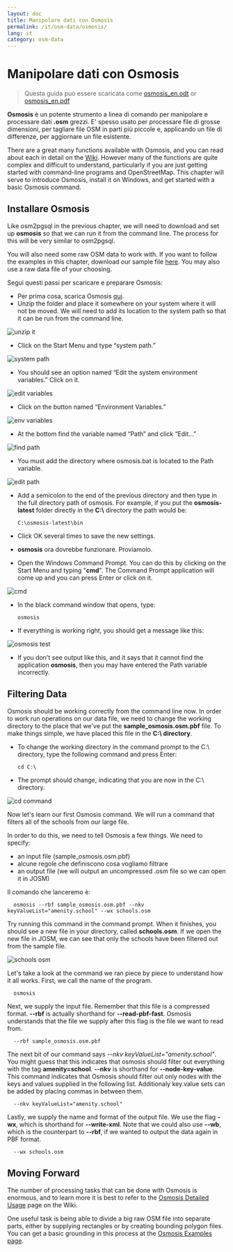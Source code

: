 ```yaml
---
layout: doc
title: Manipolare dati con Osmosis
permalink: /it/osm-data/osmosis/
lang: it
category: osm-data
---
```


Manipolare dati con Osmosis
===============================

> Questa guida può essere scaricata come [osmosis_en.odt](/files/osmosis_en.odt) or [osmosis_en.pdf](/files/osmosis_en.pdf)  

**Osmosis** è un potente strumento a linea di comando per manipolare e processare dati **.osm** grezzi. E' spesso usato per processare file di grosse dimensioni, per tagliare file OSM in parti più piccole e, applicando un file di differenze, per aggiornare un file esistente.   

There are a great many functions available with Osmosis, and you can read about each in detail on the [Wiki](http://wiki.openstreetmap.org/wiki/Osmosis/Detailed_Usage_0.41). However many of the functions are quite complex and difficult to understand, particularly if you are just getting started with command-line programs and OpenStreetMap. This chapter will serve to introduce Osmosis, install it on Windows, and get started with a basic Osmosis command.  

Installare Osmosis
----------------

Like osm2pgsql in the previous chapter, we will need to download and set up **osmosis** so that we can run it from the command line. The process for this will be very similar to osm2pgsql.  

You will also need some raw OSM data to work with. If you want to follow the examples in this chapter, download our sample file [here](/files/sample_osmosis.osm.pbf). You may also use a raw data file of your choosing.  

Segui questi passi per scaricare e preparare Osmosis:  

- Per prima cosa, scarica Osmosis [qui](http://bretth.dev.openstreetmap.org/osmosis-build/osmosis-latest.zip).  
- Unzip the folder and place it somewhere on your system where it will not be moved. We will need to add its location to the system path so that it can be run from the command line.  

![unzip it][]

- Click on the Start Menu and type “system path.”  

![system path][]

- You should see an option named “Edit the system environment variables.”  Click on it.  

![edit variables][]

- Click on the button named “Environment Variables.”  

![env variables][]

- At the bottom find the variable named “Path” and click “Edit...”  

![find path][]

- You must add the directory where osmosis.bat is located to the Path variable.  

![edit path][]

- Add a semicolon to the end of the previous directory and then type in the full directory path of osmosis.  For example, if you put the **osmosis-latest** folder 	directly in the **C:\\** directory the path would be:  
	
      C:\osmosis-latest\bin

- Click OK several times to save the new settings.  
- **osmosis** ora dovrebbe funzionare. Proviamolo.  
- Open the Windows Command Prompt. You can do this by clicking on the Start Menu and typing "**cmd**". The Command Prompt application will come up and you can press Enter or click on it.  

![cmd][]

- In the black command window that opens, type:  

      osmosis

- If everything is working right, you should get a message like this:  

![osmosis test][]

- If you don't see output like this, and it says that it cannot find the application **osmosis**, then you may have entered the Path variable incorrectly.  

Filtering Data
---------------

Osmosis should be working correctly from the command line now. In order to work run operations on our data file, we need to change the working directory to the place that we've put the **sample_osmosis.osm.pbf** file. To make things simple, we have placed this file in the **C:\ directory**.  

- To change the working directory in the command prompt to the C:\ directory, type the following command and press Enter:  

      cd C:\
    
- The prompt should change, indicating that you are now in the C:\ directory.  

![cd command][]

Now let's learn our first Osmosis command. We will run a command that filters all of the schools from our large file.  

In order to do this, we need to tell Osmosis a few things. We need to specify:  

- an input file (sample_osmosis.osm.pbf)  
- alcune regole che definiscono cosa vogliamo filtrare  
- an output file (we will output an uncompressed .osm file so we can open it in JOSM)  

Il comando che lanceremo è:  

      osmosis --rbf sample_osmosis.osm.pbf --nkv keyValueList="amenity.school" --wx schools.osm

Try running this command in the command prompt. When it finishes, you should see a new file in your directory, called **schools.osm**. If we open the new file in JOSM, we can see that only the schools have been filtered out from the sample file.  

![schools osm][]

Let's take a look at the command we ran piece by piece to understand how it all works. First, we call the name of the program.

      osmosis

Next, we supply the input file. Remember that this file is a compressed format.  **--rbf** is actually shorthand for **--read-pbf-fast**. Osmosis understands that the file we supply after this flag is the file we want to read from.  

      --rbf sample_osmosis.osm.pbf

The next bit of our command says *--nkv keyValueList="amenity.school"*. You might guess that this indicates that osmosis should filter out everything with the tag **amenity=school**. **--nkv** is shorthand for **--node-key-value**. This command indicates that Osmosis should filter out only nodes with the keys and values supplied in the following list. Additionaly key.value sets can be added by placing commas in between them.  

      --nkv keyValueList="amenity.school"

Lastly, we supply the name and format of the output file. We use the flag **-wx**, which is shorthand for **--write-xml**. Note that we could also use **--wb**, which is the counterpart to **--rbf**, if we wanted to output the data again in PBF format.  

      --wx schools.osm

Moving Forward
---------------

The number of processing tasks that can be done with Osmosis is enormous, and to learn more it is best to refer to the [Osmosis Detailed Usage](http://wiki.openstreetmap.org/wiki/Osmosis/Detailed_Usage_0.43) page on the Wiki.  

One useful task is being able to divide a big raw OSM file into separate parts, either by supplying rectangles or by creating bounding polygon files. You can get a basic grounding in this process at the [Osmosis Examples page](http://wiki.openstreetmap.org/wiki/Osmosis/Examples).  

[unzip it]: /images/osm-data/unzip-it.png
[system path]: /images/osm-data/system-path.png
[edit variables]: /images/osm-data/edit-environment-variables.png
[env variables]: /images/osm-data/environment-variables.png
[find path]: /images/osm-data/find-path.png
[edit path]: /images/osm-data/edit-path-variable.png
[cmd]: /images/osm-data/cmd.png
[osmosis test]: /images/osm-data/osmosis-test.png
[cd command]: /images/osm-data/cd-command.png
[schools osm]: /images/osm-data/schools-osm.png


